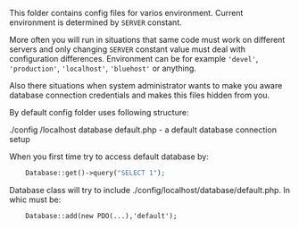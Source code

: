 This folder contains config files for varios environment.
Current environment is determined by ```SERVER``` constant.

More often you will run in situations that same code must work on different servers and only changing ```SERVER``` constant  value must deal with configuration differences.
Environment can be for example ```'devel'```, ```'production'```, ```'localhost'```, ```'bluehost'``` or anything.

Also there situations when system administrator wants to make you aware database connection credentials and makes this files hidden from you.

By default config folder uses following structure:

./config
	/localhost
		database
			default.php - a default database connection setup

When you first time try to access default database by:
```php
	Database::get()->query("SELECT 1");
```
Database class will try to include ./config/localhost/database/default.php.
In whic must be:
```
	Database::add(new PDO(...),'default');
```